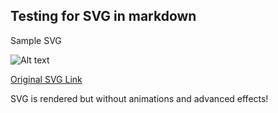 ## Testing for SVG in markdown

Sample SVG 

![Alt text](http://www.petercollingridge.co.uk/sites/files/peter/star.svg "sample")

[Original SVG Link](http://www.petercollingridge.co.uk/sites/files/peter/star.svg)

SVG is rendered but without animations and advanced effects!
